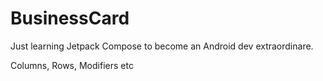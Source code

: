 # BusinessCard

Just learning Jetpack Compose to become an Android dev extraordinare.

Columns, Rows, Modifiers etc
